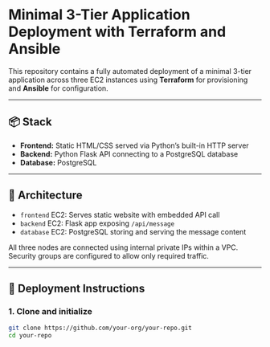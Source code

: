 # Minimal 3-Tier Application Deployment with Terraform and Ansible

This repository contains a fully automated deployment of a minimal 3-tier application across three EC2 instances using **Terraform** for provisioning and **Ansible** for configuration.

---

## 📦 Stack

- **Frontend:** Static HTML/CSS served via Python’s built-in HTTP server  
- **Backend:** Python Flask API connecting to a PostgreSQL database  
- **Database:** PostgreSQL

---

## 🧱 Architecture

- `frontend` EC2: Serves static website with embedded API call  
- `backend` EC2: Flask app exposing `/api/message`  
- `database` EC2: PostgreSQL storing and serving the message content  

All three nodes are connected using internal private IPs within a VPC. Security groups are configured to allow only required traffic.

---

## 🚀 Deployment Instructions

### 1. Clone and initialize

```bash
git clone https://github.com/your-org/your-repo.git
cd your-repo
